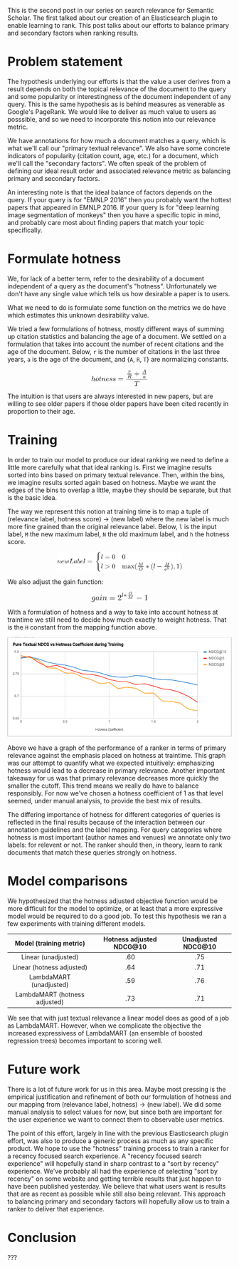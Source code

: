 
This is the second post in our series on search relevance for Semantic Scholar.
The first talked about our creation of 
an Elasticsearch plugin to enable learning to rank.
This post talks about our efforts 
to balance primary and secondary factors when ranking results.

# Problem statement

The hypothesis underlying our efforts
is that the value a user derives from a result depends 
on both the topical relevance of the document to the query
and some popularity or interestingness 
of the document independent of any query.
This is the same hypothesis as is behind 
measures as venerable as Google's PageRank.
We would like to deliver as much value to users as posssible,
and so we need to incorporate this notion into our relevance metric.

We have annotations for how much a document matches a query,
which is what we'll call our "primary textual relevance".
We also have some concrete indicators of popularity
(citation count, age, etc.)
for a document, which we'll call the "secondary factors".
We often speak of the problem of defining 
our ideal result order and associated relevance metric
as balancing primary and secondary factors.

An interesting note is that
the ideal balance of factors depends on the query.
If your query is for "EMNLP 2016"
then you probably want the hottest papers
that appeared in EMNLP 2016.
If your query is for "deep learning image segmentation of monkeys"
then you have a specific topic in mind,
and probably care most about finding papers that match your topic specifically.

# Formulate hotness

We, for lack of a better term, 
refer to the desirability of a document independent of a query
as the document's "hotness".
Unfortunately we don't have any single value 
which tells us how desirable a paper is to users.
<!-- Click metrics, how we can't use them? -->
What we need to do is formulate some function on the metrics we do have
which estimates this unknown desirability value.

We tried a few formulations of hotness,
mostly different ways of summing up citation statistics 
and balancing the age of a document.
We settled on
a formulation that takes into account
the number of recent citations
and the age of the document.
Below, `r` is the number of citations in the last three years,
`a` is the age of the document,
and {`A`, `R`, `T`} are normalizing constants.

<img src="./hotness.svg" style="display: block; margin: auto; width: 9em;"/>

The intuition is that users are always interested in new papers,
but are willing to see older papers
if those older papers have been cited recently in proportion to their age.

# Training

In order to train our model to produce our ideal ranking
we need to define a little more carefully what that ideal ranking is.
First we imagine results sorted into bins based on primary textual relevance.
Then, within the bins, we imagine results sorted again based on hotness.
Maybe we want the edges of the bins to overlap a little, 
maybe they should be separate,
but that is the basic idea.

The way we represent this notion at training time is to map 
a tuple of (relevance label, hotness score) -> (new label) 
where the new label is much more fine grained
than the original relevance label. 
Below, `l` is the input label, 
`M` the new maximum label, 
`N` the old maximum label, 
and `h` the hotness score.

<img src="./label-mapping.svg" style="display: block; margin: auto; width: 20em;"/>

We also adjust the gain function:

<img src="./gain.svg" style="display: block; margin: auto; width: 9em;"/>

With a formulation of hotness 
and a way to take into account hotness at traintime
we still need to decide how much exactly to weight hotness.
That is the `H` constant from the mapping function above.

<img src="./textual-relevance-vs-hotness.png"/>

Above we have a graph of the performance of a ranker 
in terms of primary relevance
against the emphasis placed on hotness at traintime.
This graph was our attempt to quantify what we expected intuitively:
emphasizing hotness would lead to a decrease in primary relevance.
Another important takeaway for us was
that primary relevance decreases more quickly the smaller the cutoff.
This trend means we really do have to balance responsibly.
For now we've chosen a hotness coefficient of 1
as that level seemed, under manual analysis, 
to provide the best mix of results.

The differing importance of hotness for different categories of queries 
is reflected in the final results because of the interaction 
between our annotation guidelines and the label mapping.
For query categories where hotness is most important
(author names and venues)
we annotate only two labels: for relevent or not.
The ranker should then, in theory,
learn to rank documents that match these queries strongly on hotness.

# Model comparisons

We hypothesized that the hotness adjusted objective function
would be more difficult for the model to optimize,
or at least that a more expressive model would be required to do a good job.
To test this hypothesis we ran a few experiments with training different models.

| Model (training metric)       | Hotness adjusted NDCG@10 | Unadjusted NDCG@10 |
|:-----------------------------:|:------------------------:|:------------------:|
| Linear (unadjusted)           | .60                      | .75                |
| Linear (hotness adjusted)     | .64                      | .71                |
| LambdaMART (unadjusted)       | .59                      | .76                |
| LambdaMART (hotness adjusted) | .73                      | .71                |


We see that with just textual relevance 
a linear model does as good of a job as LambdaMART.
However,
when we complicate the objective the increased expressivess of LambdaMART
(an ensemble of boosted regression trees)
becomes important to scoring well.

# Future work

There is a lot of future work for us in this area.
Maybe most pressing is the empirical justification and refinement of 
both our formulation of hotness
and our mapping from (relevance label, hotness) -> (new label).
We did some manual analysis to select values for now,
but since both are important for the user experience
we want to connect them to observable user metrics.

The point of this effort,
largely in line with the previous Elasticsearch plugin effort,
was also to produce a generic process
as much as any specific product.
We hope to use the "hotness" training process to train a ranker for a
recency focused search experience.
A "recency focused search experience" will hopefully 
stand in sharp contrast to a "sort by recency" experience.
We've probably all had the experience of selecting "sort by recency" 
on some website and getting terrible results 
that just happen to have been published yesterday.
We believe that what users want is 
results that are as recent as possible 
while still also being relevant.
This approach to balancing primary and secondary factors
will hopefully allow us to train a ranker to deliver that experience.

# Conclusion

???
